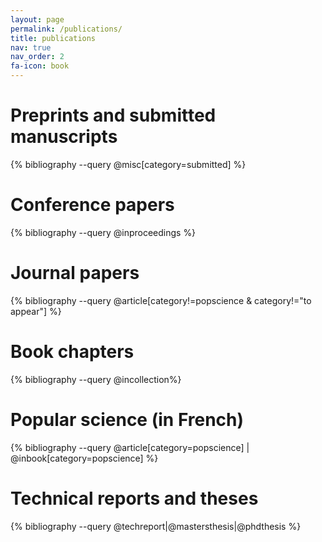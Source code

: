```yaml
---
layout: page
permalink: /publications/
title: publications
nav: true
nav_order: 2
fa-icon: book
---
```


<div class="publications">


<h1>Preprints and submitted manuscripts</h1>

{% bibliography --query @misc[category=submitted] %}

<h1>Conference papers</h1>

{% bibliography --query @inproceedings %}

<h1>Journal papers</h1>

{% bibliography --query @article[category!=popscience & category!="to appear"] %}

<h1>Book chapters</h1>

{% bibliography --query @incollection%}

<h1>Popular science (in French)</h1>

{% bibliography --query @article[category=popscience] | @inbook[category=popscience] %}

<h1>Technical reports and theses</h1>

{% bibliography --query @techreport|@mastersthesis|@phdthesis %}

</div>
